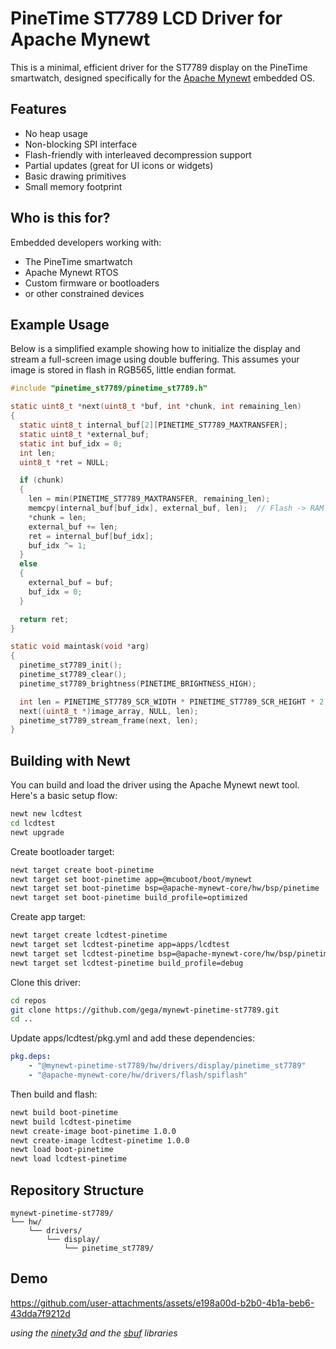 # PineTime ST7789 LCD Driver for Apache Mynewt

This is a minimal, efficient driver for the ST7789 display on the PineTime smartwatch, designed specifically for the [Apache Mynewt](https://mynewt.apache.org/) embedded OS.

## Features

- No heap usage
- Non-blocking SPI interface
- Flash-friendly with interleaved decompression support
- Partial updates (great for UI icons or widgets)
- Basic drawing primitives
- Small memory footprint

## Who is this for?

Embedded developers working with:

- The PineTime smartwatch
- Apache Mynewt RTOS
- Custom firmware or bootloaders
- or other constrained devices

## Example Usage

Below is a simplified example showing how to initialize the display and stream a full-screen image using double buffering. This assumes your image is stored in flash in RGB565, little endian format.

```c
#include "pinetime_st7789/pinetime_st7789.h"

static uint8_t *next(uint8_t *buf, int *chunk, int remaining_len)
{
  static uint8_t internal_buf[2][PINETIME_ST7789_MAXTRANSFER];
  static uint8_t *external_buf;
  static int buf_idx = 0;
  int len;
  uint8_t *ret = NULL;

  if (chunk)
  {
    len = min(PINETIME_ST7789_MAXTRANSFER, remaining_len);
    memcpy(internal_buf[buf_idx], external_buf, len);  // Flash -> RAM for DMA access
    *chunk = len;
    external_buf += len;
    ret = internal_buf[buf_idx];
    buf_idx ^= 1;
  }
  else
  {
    external_buf = buf;
    buf_idx = 0;
  }

  return ret;
}

static void maintask(void *arg)
{
  pinetime_st7789_init();
  pinetime_st7789_clear();
  pinetime_st7789_brightness(PINETIME_BRIGHTNESS_HIGH);

  int len = PINETIME_ST7789_SCR_WIDTH * PINETIME_ST7789_SCR_HEIGHT * 2;
  next((uint8_t *)image_array, NULL, len);
  pinetime_st7789_stream_frame(next, len);
}
```
## Building with Newt

You can build and load the driver using the Apache Mynewt newt tool. Here's a basic setup flow:
```sh
newt new lcdtest
cd lcdtest
newt upgrade
```
Create bootloader target:
```sh
newt target create boot-pinetime
newt target set boot-pinetime app=@mcuboot/boot/mynewt
newt target set boot-pinetime bsp=@apache-mynewt-core/hw/bsp/pinetime
newt target set boot-pinetime build_profile=optimized
```
Create app target:
```sh
newt target create lcdtest-pinetime
newt target set lcdtest-pinetime app=apps/lcdtest
newt target set lcdtest-pinetime bsp=@apache-mynewt-core/hw/bsp/pinetime
newt target set lcdtest-pinetime build_profile=debug
```
Clone this driver:
```sh
cd repos
git clone https://github.com/gega/mynewt-pinetime-st7789.git
cd ..
```
Update apps/lcdtest/pkg.yml and add these dependencies:
```yaml
pkg.deps:
    - "@mynewt-pinetime-st7789/hw/drivers/display/pinetime_st7789"
    - "@apache-mynewt-core/hw/drivers/flash/spiflash"
```
Then build and flash:
```sh
newt build boot-pinetime
newt build lcdtest-pinetime
newt create-image boot-pinetime 1.0.0
newt create-image lcdtest-pinetime 1.0.0
newt load boot-pinetime
newt load lcdtest-pinetime
```

## Repository Structure

```
mynewt-pinetime-st7789/
└── hw/
    └── drivers/
        └── display/
            └── pinetime_st7789/
```

## Demo

https://github.com/user-attachments/assets/e198a00d-b2b0-4b1a-beb6-43dda7f9212d

_using the [ninety3d](https://github.com/gega/ninety3d) and the [sbuf](https://github.com/gega/sbuf) libraries_
